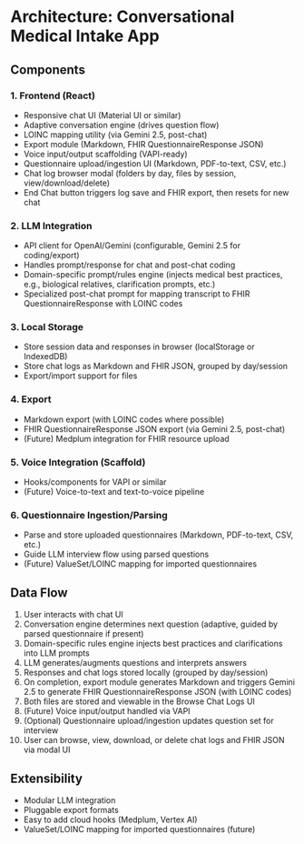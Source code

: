 # Architecture: Conversational Medical Intake App

## Components

### 1. Frontend (React)
- Responsive chat UI (Material UI or similar)
- Adaptive conversation engine (drives question flow)
- LOINC mapping utility (via Gemini 2.5, post-chat)
- Export module (Markdown, FHIR QuestionnaireResponse JSON)
- Voice input/output scaffolding (VAPI-ready)
- Questionnaire upload/ingestion UI (Markdown, PDF-to-text, CSV, etc.)
- Chat log browser modal (folders by day, files by session, view/download/delete)
- End Chat button triggers log save and FHIR export, then resets for new chat

### 2. LLM Integration
- API client for OpenAI/Gemini (configurable, Gemini 2.5 for coding/export)
- Handles prompt/response for chat and post-chat coding
- Domain-specific prompt/rules engine (injects medical best practices, e.g., biological relatives, clarification prompts, etc.)
- Specialized post-chat prompt for mapping transcript to FHIR QuestionnaireResponse with LOINC codes

### 3. Local Storage
- Store session data and responses in browser (localStorage or IndexedDB)
- Store chat logs as Markdown and FHIR JSON, grouped by day/session
- Export/import support for files

### 4. Export
- Markdown export (with LOINC codes where possible)
- FHIR QuestionnaireResponse JSON export (via Gemini 2.5, post-chat)
- (Future) Medplum integration for FHIR resource upload

### 5. Voice Integration (Scaffold)
- Hooks/components for VAPI or similar
- (Future) Voice-to-text and text-to-voice pipeline

### 6. Questionnaire Ingestion/Parsing
- Parse and store uploaded questionnaires (Markdown, PDF-to-text, CSV, etc.)
- Guide LLM interview flow using parsed questions
- (Future) ValueSet/LOINC mapping for imported questionnaires

## Data Flow
1. User interacts with chat UI
2. Conversation engine determines next question (adaptive, guided by parsed questionnaire if present)
3. Domain-specific rules engine injects best practices and clarifications into LLM prompts
4. LLM generates/augments questions and interprets answers
5. Responses and chat logs stored locally (grouped by day/session)
6. On completion, export module generates Markdown and triggers Gemini 2.5 to generate FHIR QuestionnaireResponse JSON (with LOINC codes)
7. Both files are stored and viewable in the Browse Chat Logs UI
8. (Future) Voice input/output handled via VAPI
9. (Optional) Questionnaire upload/ingestion updates question set for interview
10. User can browse, view, download, or delete chat logs and FHIR JSON via modal UI

## Extensibility
- Modular LLM integration
- Pluggable export formats
- Easy to add cloud hooks (Medplum, Vertex AI)
- ValueSet/LOINC mapping for imported questionnaires (future) 